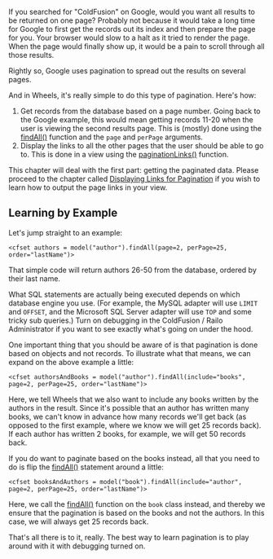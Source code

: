 If you searched for "ColdFusion" on Google, would you want all results to be returned on one page? Probably not because it would take a long time for Google to first get the records out its index and then prepare the page for you. Your browser would slow to a halt as it tried to render the page. When the page would finally show up, it would be a pain to scroll through all those results.

Rightly so, Google uses pagination to spread out the results on several pages.

And in Wheels, it's really simple to do this type of pagination. Here's how:

  1. Get records from the database based on a page number. Going back to the Google example, this would mean getting records 11-20 when the user is viewing the second results page. This is (mostly) done using the [findAll()](findAll.md) function and the `page` and `perPage` arguments.
  1. Display the links to all the other pages that the user should be able to go to. This is done in a view using the [paginationLinks()](paginationLinks.md) function.

This chapter will deal with the first part: getting the paginated data. Please proceed to the chapter called [Displaying Links for Pagination](DisplayingLinksforPagination.md) if you wish to learn how to output the page links in your view.

## Learning by Example ##

Let's jump straight to an example:

```
<cfset authors = model("author").findAll(page=2, perPage=25, order="lastName")>
```

That simple code will return authors 26-50 from the database, ordered by their last name.

What SQL statements are actually being executed depends on which database engine you use. (For example, the MySQL adapter will use `LIMIT` and `OFFSET`, and the Microsoft SQL Server adapter will use `TOP` and some tricky sub queries.) Turn on debugging in the ColdFusion / Railo Administrator if you want to see exactly what's going on under the hood.

One important thing that you should be aware of is that pagination is done based on objects and not records. To illustrate what that means, we can expand on the above example a little:

```
<cfset authorsAndBooks = model("author").findAll(include="books", page=2, perPage=25, order="lastName")>
```

Here, we tell Wheels that we also want to include any books written by the authors in the result. Since it's possible that an author has written many books, we can't know in advance how many records we'll get back (as opposed to the first example, where we know we will get 25 records back). If each author has written 2 books, for example, we will get 50 records back.

If you do want to paginate based on the books instead, all that you need to do is flip the [findAll()](findAll.md) statement around a little:

```
<cfset booksAndAuthors = model("book").findAll(include="author", page=2, perPage=25, order="lastName")>
```

Here, we call the [findAll()](findAll.md) function on the `book` class instead, and thereby we ensure that the pagination is based on the books and not the authors. In this case, we will always get 25 records back.

That's all there is to it, really. The best way to learn pagination is to play around with it with debugging turned on.